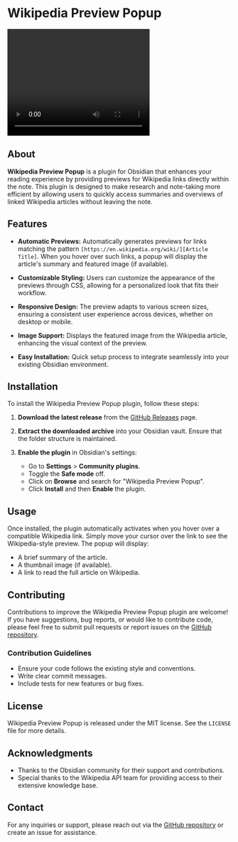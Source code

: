 # Wikipedia Preview Popup

<video width="320" height="240" controls>
  <source src="https://raw.githubusercontent.com/szvest/obsidian-wikipedia-preview/main/obsidian-wikipedia-preview.mp4" type="video/mp4">
  Your browser does not support the video tag.
</video>


## About

**Wikipedia Preview Popup** is a plugin for Obsidian that enhances your reading experience by providing previews for Wikipedia links directly within the note. This plugin is designed to make research and note-taking more efficient by allowing users to quickly access summaries and overviews of linked Wikipedia articles without leaving the note.

## Features

- **Automatic Previews:** Automatically generates previews for links matching the pattern `[https://en.wikipedia.org/wiki/][Article Title]`. When you hover over such links, a popup will display the article's summary and featured image (if available).

- **Customizable Styling:** Users can customize the appearance of the previews through CSS, allowing for a personalized look that fits their workflow.

- **Responsive Design:** The preview adapts to various screen sizes, ensuring a consistent user experience across devices, whether on desktop or mobile.

- **Image Support:** Displays the featured image from the Wikipedia article, enhancing the visual context of the preview.

- **Easy Installation:** Quick setup process to integrate seamlessly into your existing Obsidian environment.

## Installation

To install the Wikipedia Preview Popup plugin, follow these steps:

1. **Download the latest release** from the [GitHub Releases](https://github.com/szvest/Wikipedia-Preview-Popup/releases) page.

2. **Extract the downloaded archive** into your Obsidian vault. Ensure that the folder structure is maintained.

3. **Enable the plugin** in Obsidian's settings:
   - Go to **Settings** > **Community plugins**.
   - Toggle the **Safe mode** off.
   - Click on **Browse** and search for "Wikipedia Preview Popup".
   - Click **Install** and then **Enable** the plugin.

## Usage

Once installed, the plugin automatically activates when you hover over a compatible Wikipedia link. Simply move your cursor over the link to see the Wikipedia-style preview. The popup will display:

- A brief summary of the article.
- A thumbnail image (if available).
- A link to read the full article on Wikipedia.

## Contributing

Contributions to improve the Wikipedia Preview Popup plugin are welcome! If you have suggestions, bug reports, or would like to contribute code, please feel free to submit pull requests or report issues on the [GitHub repository](https://github.com/szvest/Wikipedia-Preview-Popup/issues).

### Contribution Guidelines

- Ensure your code follows the existing style and conventions.
- Write clear commit messages.
- Include tests for new features or bug fixes.

## License

Wikipedia Preview Popup is released under the MIT license. See the `LICENSE` file for more details.

## Acknowledgments

- Thanks to the Obsidian community for their support and contributions.
- Special thanks to the Wikipedia API team for providing access to their extensive knowledge base.

## Contact

For any inquiries or support, please reach out via the [GitHub repository](https://github.com/szvest/Wikipedia-Preview-Popup) or create an issue for assistance.

